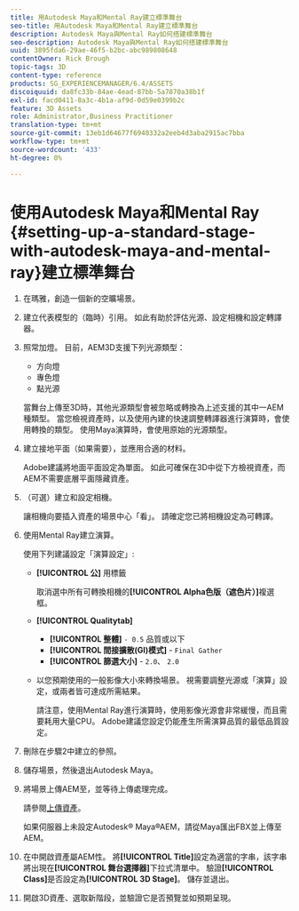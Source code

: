 ```yaml
---
title: 用Autodesk Maya和Mental Ray建立標準舞台
seo-title: 用Autodesk Maya和Mental Ray建立標準舞台
description: Autodesk Maya與Mental Ray如何搭建標準舞台
seo-description: Autodesk Maya與Mental Ray如何搭建標準舞台
uuid: 3895fda6-29ae-46f5-b2bc-abc989808648
contentOwner: Rick Brough
topic-tags: 3D
content-type: reference
products: SG_EXPERIENCEMANAGER/6.4/ASSETS
discoiquuid: da8fc33b-84ae-4ead-87bb-5a7870a38b1f
exl-id: facd0411-8a3c-4b1a-af9d-0d59e0399b2c
feature: 3D Assets
role: Administrator,Business Practitioner
translation-type: tm+mt
source-git-commit: 13eb1d64677f6940332a2eeb4d3aba2915ac7bba
workflow-type: tm+mt
source-wordcount: '433'
ht-degree: 0%

---
```


# 使用Autodesk Maya和Mental Ray {#setting-up-a-standard-stage-with-autodesk-maya-and-mental-ray}建立標準舞台

1. 在瑪雅，創造一個新的空曠場景。
1. 建立代表模型的（臨時）引用。 如此有助於評估光源、設定相機和設定轉譯器。

1. 照常加燈。 目前，AEM3D支援下列光源類型：

   * 方向燈
   * 專色燈
   * 點光源

   當舞台上傳至3D時，其他光源類型會被忽略或轉換為上述支援的其中一AEM種類型。 當您檢視資產時，以及使用內建的快速調整轉譯器進行演算時，會使用轉換的類型。 使用Maya演算時，會使用原始的光源類型。

1. 建立接地平面（如果需要），並應用合適的材料。

   Adobe建議將地面平面設定為單面。 如此可確保在3D中從下方檢視資產，而AEM不需要底層平面隱藏資產。

1. （可選）建立和設定相機。

   讓相機向要插入資產的場景中心「看」。 請確定您已將相機設定為可轉譯。

1. 使用Mental Ray建立演算。

   使用下列建議設定「演算設定」:

   * **[!UICONTROL 公]** 用標籤

      取消選中所有可轉換相機的&#x200B;**[!UICONTROL Alpha色版（遮色片）]**&#x200B;複選框。

   * **[!UICONTROL Qualitytab]** 

      * **[!UICONTROL 整體]** `- 0.5` 品質或以下
      * **[!UICONTROL 間接擴散(GI)模式]** -  `Final Gather`
      * **[!UICONTROL 篩選大小]** -  `2.0`、  `2.0`
   * 以您預期使用的一般影像大小來轉換場景。 視需要調整光源或「演算」設定，或兩者皆可達成所需結果。

      請注意，使用Mental Ray進行演算時，使用影像光源會非常緩慢，而且需要耗用大量CPU。 Adobe建議您設定仍能產生所需演算品質的最低品質設定。


1. 刪除在步驟2中建立的參照。

1. 儲存場景，然後退出Autodesk Maya。
1. 將場景上傳AEM至，並等待上傳處理完成。

   請參閱[上傳資產](managing-assets-touch-ui.md#uploading-assets)。

   如果伺服器上未設定Autodesk® Maya®AEM，請從Maya匯出FBX並上傳至AEM。

1. 在中開啟資產屬AEM性。 將&#x200B;**[!UICONTROL Title]**&#x200B;設定為適當的字串，該字串將出現在&#x200B;**[!UICONTROL 舞台選擇器]**&#x200B;下拉式清單中。 驗證&#x200B;**[!UICONTROL Class]**&#x200B;是否設定為&#x200B;**[!UICONTROL 3D Stage]**。 儲存並退出。
1. 開啟3D資產、選取新階段，並驗證它是否預覽並如預期呈現。
